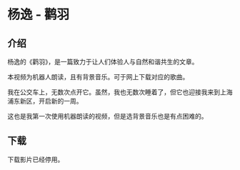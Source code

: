 # 杨逸 - 鹳羽

## 介绍

杨逸的《鹳羽》，是一篇致力于让人们体验人与自然和谐共生的文章。

本视频为机器人朗读，且有背景音乐。可于网上下载对应的歌曲。

我在公交车上，无数次点开它。虽然，我也无数次睡着了，但它也迎接我来到上海浦东新区，开启新的一周。

这也是我第一次使用机器朗读的视频，但是选背景音乐也是有点困难的。

## 下载

下载影片已经停用。

